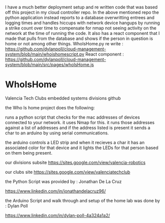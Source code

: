 I have a much better deployment setup and re written code that was based off this project in my cloud controller repo. 
In the above mentioned repo the python application instead reports to a database overwritting entrees and logging times and handles hiccups with network device hangups by running a strike count over time to compensate for nmap not seeing activity on the network at the time of running the code.
It also has a react component that I made that pulls from the database and shows if the person in question is home or not among other things.
WhoIsHome.py re write : https://github.com/dylanpoll/cloud-management-system/blob/main/whoishomescript.py
React component : https://github.com/dylanpoll/cloud-management-system/blob/main/src/pages/whoIsHome.js


# WhoIsHome
Valencia Tech Clubs embedded systems divisions github

the Who Is home project does the following:

runs a python script that checks for the mac addresses of devices connected to your network. it uses Nmap for this.
  it runs those addresses against a list of addresses and if the address listed is present it sends a char to an arduino by using serial communications. 
 
 the arduino controls a LED strip and when it recieves a char it has an associated color for that device and it lights the LEDs for that person based on them being present. 



our divisions subsite
https://sites.google.com/view/valencia-robotics

our clubs site
https://sites.google.com/view/valenciatechclub

the Python Script was provided by : Jonathan De La Cruz

https://www.linkedin.com/in/jonathandelacruz96/

the Arduino Script and walk through and setup of the home lab was done by : Dylan Poll

https://www.linkedin.com/in/dylan-poll-4a324a1a2/
